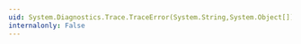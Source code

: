 ```yaml
---
uid: System.Diagnostics.Trace.TraceError(System.String,System.Object[])
internalonly: False
---
```

